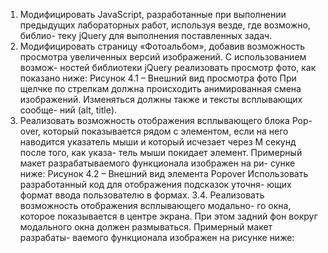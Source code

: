 1. Модифицировать JavaScript, разработанные при выполнении
   предыдущих лабораторных работ, используя везде, где возможно, библио-
   теку jQuery для выполнения поставленных задач.
2. Модифицировать страницу «Фотоальбом», добавив возможность
   просмотра увеличенных версий изображений. С использованием возмож-
   ностей библиотеки jQuery реализовать просмотр фото, как показано ниже:
   Рисунок 4.1 – Внешний вид просмотра фото
   При щелчке по стрелкам должна происходить анимированная смена
   изображений. Изменяться должны также и тексты всплывающих сообще-
   ний (alt, title).
3. Реализовать возможность отображения всплывающего блока Pop-
   over, который показывается рядом с элементом, если на него наводится
   указатель мыши и который исчезает через M секунд после того, как указа-
   тель мыши покидает элемент.
   Примерный макет разрабатываемого функционала изображен на ри-
   сунке ниже:
   Рисунок 4.2 – Внешний вид элемента Popover
   Использовать разработанный код для отображения подсказок уточня-
   ющих формат ввода пользователю в формах.
   3.4. Реализовать возможность отображения всплывающего модально-
   го окна, которое показывается в центре экрана. При этом задний фон вокруг модального окна должен размываться. Примерный макет разрабаты-
   ваемого функционала изображен на рисунке ниже: